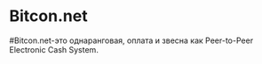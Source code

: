 # Bitcon.net
#Bitcon.net-это однаранговая, оплата и звесна как Peer-to-Peer Electronic Cash System.
